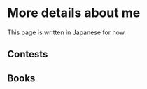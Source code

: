 # More details about me

<script setup lang="ts">
import { books } from '../assets/books'
import { contests } from '../assets/contests'
import TreeDataList from './TreeDataList.vue'
</script>

This page is written in Japanese for now.

## Contests

<TreeDataList :data="contests" />

## Books

<TreeDataList :data="books" />

<!-- work experiences -->

<!-- education -->

<!-- projects -->
